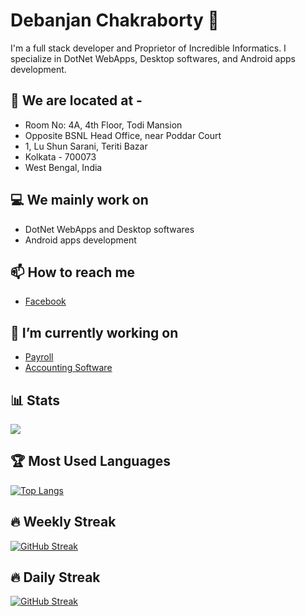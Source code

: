 
<!--### Hi there 👋

**frontlook-admin/frontlook-admin** is a ✨ _special_ ✨ repository because its `README.md` (this file) appears on your GitHub profile.

Here are some ideas to get you started:

- 🔭 I’m currently working on ...
- 🌱 I’m currently learning ...
- 👯 I’m looking to collaborate on ...
- 🤔 I’m looking for help with ...
- 💬 Ask me about ...
- 📫 How to reach me: ...
- 😄 Pronouns: ...
- ⚡ Fun fact: ...


[![](https://github-readme-stats.vercel.app/api?username=emeraldsoff&show_icons=true&theme=dark)](https://github.com/emeraldsoff)
-->
# Debanjan Chakraborty 👋
<!--
![Banner Image](banner.png)
-->
I'm a full stack developer and Proprietor of Incredible Informatics. I specialize in DotNet WebApps, Desktop softwares, and Android apps development.

## 🏢 We are located at -
- Room No: 4A, 4th Floor, Todi Mansion
- Opposite BSNL Head Office, near Poddar Court
- 1, Lu Shun Sarani, Teriti Bazar
- Kolkata - 700073
- West Bengal, India

## 💻 We mainly work on
- DotNet WebApps and Desktop softwares
- Android apps development

## 📫 How to reach me
- [Facebook](https://facebook.com/devc100)

## 🔭 I’m currently working on
- [Payroll](https://github.com/frontlook-admin/payrollDPS)
- [Accounting Software](https://github.com/frontlook-admin/AccLead)

## 📊 Stats
[![](https://github-readme-stats.vercel.app/api?username=frontlook-admin&count_private=true&show_icons=true&theme=dark)](https://github.com/frontlook-admin)

## 🏆 Most Used Languages
[![Top Langs](https://github-readme-stats.vercel.app/api/top-langs/?username=frontlook-admin&count_private=true&layout=compact&theme=dark)](https://github.com/frontlook-admin)

## 🔥 Weekly Streak
[![GitHub Streak](https://streak-stats.demolab.com?user=frontlook-admin&theme=dark&mode=weekly&fire=DD2727&sideNums=1982DD&currStreakNum=FF1854&sideLabels=01C658&dates=8EB0DD&currStreakLabel=07C3DD)](https://github.com/frontlook-admin)

## 🔥 Daily Streak
[![GitHub Streak](https://streak-stats.demolab.com?user=frontlook-admin&theme=dark&fire=DD2727&sideNums=1982DD&currStreakNum=FF1854&sideLabels=01C658&dates=8EB0DD&currStreakLabel=07C3DD)](https://github.com/frontlook-admin)
